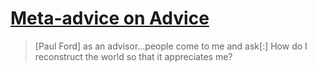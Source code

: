 # [Meta-advice on Advice](https://ziadeford.com/episode/2023/03/28/meta-advice-on-advice/)

> [Paul Ford] as an advisor…people come to me and ask[:] How do I reconstruct the world so that it appreciates me?

